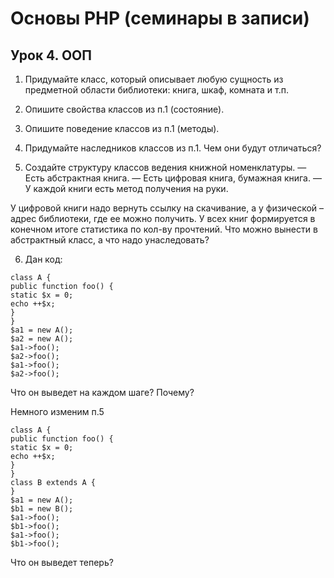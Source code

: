 # Основы PHP (семинары в записи)
## Урок 4. ООП
1. Придумайте класс, который описывает любую сущность из предметной области библиотеки: книга, шкаф, комната и т.п.

2. Опишите свойства классов из п.1 (состояние).

3. Опишите поведение классов из п.1 (методы).

4. Придумайте наследников классов из п.1. Чем они будут отличаться?

5. Создайте структуру классов ведения книжной номенклатуры.
— Есть абстрактная книга.
— Есть цифровая книга, бумажная книга.
— У каждой книги есть метод получения на руки.

У цифровой книги надо вернуть ссылку на скачивание, а у физической – адрес библиотеки, где ее можно получить. У всех книг формируется в конечном итоге статистика по кол-ву прочтений.
Что можно вынести в абстрактный класс, а что надо унаследовать?

6. Дан код:
```
class A {
public function foo() {
static $x = 0;
echo ++$x;
}
}
$a1 = new A();
$a2 = new A();
$a1->foo();
$a2->foo();
$a1->foo();
$a2->foo();
```
Что он выведет на каждом шаге? Почему?

Немного изменим п.5
```
class A {
public function foo() {
static $x = 0;
echo ++$x;
}
}
class B extends A {
}
$a1 = new A();
$b1 = new B();
$a1->foo();
$b1->foo();
$a1->foo();
$b1->foo();
```
Что он выведет теперь?
